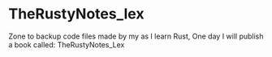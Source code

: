 # TheRustyNotes_lex
Zone to backup code files made by my as I learn Rust, One day I will publish a book called: TheRustyNotes_Lex
